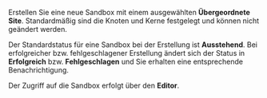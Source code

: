 Erstellen Sie eine neue Sandbox mit einem ausgewählten **Übergeordnete Site**. Standardmäßig sind die Knoten und Kerne festgelegt und können nicht geändert werden.

Der Standardstatus für eine Sandbox bei der Erstellung ist **Ausstehend**. Bei erfolgreicher bzw. fehlgeschlagener Erstellung ändert sich der Status in **Erfolgreich** bzw. **Fehlgeschlagen** und Sie erhalten eine entsprechende Benachrichtigung.

Der Zugriff auf die Sandbox erfolgt über den **Editor**.
